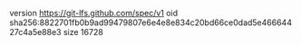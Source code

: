 version https://git-lfs.github.com/spec/v1
oid sha256:8822701fb0b9ad99479807e6e4e8e834c20bd66ce0dad5e46664427c4a5e88e3
size 16728
